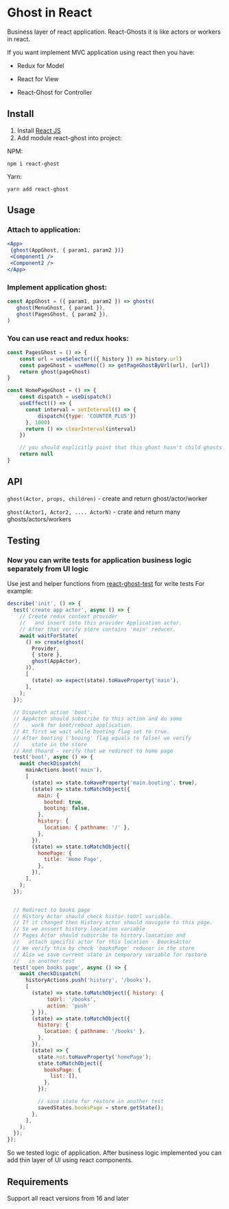 # Ghost in React
Business layer of react application.
React-Ghosts it is like actors or workers in react.

If you want implement MVC application using react then you have:
  
- Redux for Model
  
- React for View
  
- React-Ghost for Controller

## Install
1. Install [React JS](https://reactjs.org/docs/create-a-new-react-app.html#create-react-app) 
2. Add module react-ghost into project:

NPM:
```shell script
npm i react-ghost
```
Yarn:
```shell script
yarn add react-ghost
```

## Usage
### Attach to application:
```jsx
<App>
 {ghost(AppGhost, { param1, param2 })}
 <Component1 />
 <Component2 />
</App>
```

### Implement application ghost:
```js
const AppGhost = ({ param1, param2 }) => ghosts(
   ghost(MenuGhost, { param1 }),
   ghost(PagesGhost, { param2 }),
)
```

### You can use react and redux hooks:
```js
const PagesGhost = () => {
    const url = useSelector(({ history }) => history.url)
    const pageGhost = useMemo(() => getPageGhostByUrl(url), [url])
    return ghost(pageGhost)
}

const HomePageGhost = () => {
    const dispatch = useDispatch()
    useEffect(() => {
      const interval = setInterval(() => {
          dispatch({type: 'COUNTER_PLUS'})
      }, 1000)
      return () => clearInterval(interval)
    })

    // you should explicitly point that this ghost hasn't child ghosts
    return null 
}
```
## API
`ghost(Actor, props, children)` - create and return ghost/actor/worker

`ghost(Actor1, Actor2, .... ActorN)` - crate and return many ghosts/actors/workers

## Testing
### Now you can write tests for application business logic separately from UI logic 
Use jest and helper functions from [react-ghost-test](https://www.npmjs.com/package/react-ghost-test) for write tests
For example:
```js
describe('init', () => {
  test('create app actor', async () => {
    // Create redux context provider
    //   and insert into this provider Application actor.
    // After that verify store contains 'main' reducer.
    await waitForState(
      () => create(ghost(
        Provider,
        { store },
        ghost(AppActor),
      )),
      [
        (state) => expect(state).toHaveProperty('main'),
      ],
    );
  });
  
  // Dispatch action 'boot'.
  // AppActor should subscribe to this action and do some
  //    work for boot/reboot application.
  // At first we wait while booting flag set to true.
  // After booting ('booing' flag equals to false) we verify
  //    state in the store 
  // And theard - verify that we redirect to home page 
  test('boot', async () => {
    await checkDispatch(
      mainActions.boot('main'),
      [
        (state) => state.toHaveProperty('main.booting', true),
        (state) => state.toMatchObject({
          main: {
            booted: true,
            booting: false,
          },
          history: {
            location: { pathname: '/' },
          },
        }),
        (state) => state.toMatchObject({
          homePage: {
            title: 'Home Page',
          },
        }),
      ],
    );
  });


  // Redirect to books page
  // History Actor should check histor.toUrl variable.
  // If it changed then History actor should navigate to this page.
  // So we asssert history.loacation variable
  // Pages Actor should subscribe to history.loacation and
  //   attach specific actor for this location - BoocksActor
  // We verify this by check 'booksPage' reducer in the store 
  // Also we save current state in temporary variable for restore
  //   in another test 
  test('open books page', async () => {
    await checkDispatch(
      historyActions.push('history', '/books'),
      [
        (state) => state.toMatchObject({ history: {
             toUrl: '/books',
             action: 'push'
        } }),
        (state) => state.toMatchObject({
          history: {
            location: { pathname: '/books' },
          },
        }),
        (state) => {
          state.not.toHaveProperty('homePage');
          state.toMatchObject({
            booksPage: {
              list: [],
            },
          });

          // save state for restore in another test
          savedStates.booksPage = store.getState();
        },
      ],
    );
  });
});

```

So we tested logic of application.
After business logic implemented you can add thin layer of UI using react components.
 
## Requirements
Support all react versions from 16 and later
